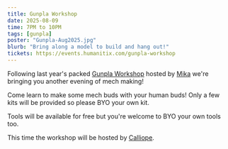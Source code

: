 ```yaml
---
title: Gunpla Workshop
date: 2025-08-09
time: 7PM to 10PM
tags: [gunpla]
poster: "Gunpla-Aug2025.jpg"
blurb: "Bring along a model to build and hang out!"
tickets: https://events.humanitix.com/gunpla-workshop
---
```


Following last year's packed [Gunpla Workshop](../../2024/11-gunpla-workshop) hosted by [Mika](https://bio.link/cafemeek) we're bringing you another evening of mech making!

Come learn to make some mech buds with your human buds! Only a few kits will be provided so please BYO your own kit.

Tools will be available for free but you're welcome to BYO your own tools too.

This time the workshop will be hosted by [Calliope](https://neurotoxicity.github.io/).